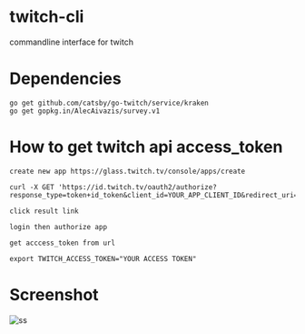 # twitch-cli
commandline interface for twitch

# Dependencies
```
go get github.com/catsby/go-twitch/service/kraken
go get gopkg.in/AlecAivazis/survey.v1
```

# How to get twitch api access_token
```
create new app https://glass.twitch.tv/console/apps/create

curl -X GET 'https://id.twitch.tv/oauth2/authorize?response_type=token+id_token&client_id=YOUR_APP_CLIENT_ID&redirect_uri=http://localhost&scope=user_read+openid&state=c3ab8aa609ea11e793ae92361f002671'

click result link

login then authorize app

get acccess_token from url

export TWITCH_ACCESS_TOKEN="YOUR ACCESS TOKEN"
```

# Screenshot
![ss](https://github.com/zerdnem/twitch-cli/blob/master/carbon.png)
